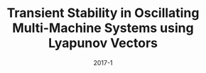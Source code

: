 ---
title: "Transient Stability in Oscillating Multi-Machine Systems using Lyapunov Vectors"
collection: publications
permalink: /publication/2017-1
date: 2017-1
venue: 'IEEE Transactions on Power Systems'
citation: 'Khan, Hadrien Bosetti and Sohail; '
paperurl: 'http://academicpages.github.io/files/paper2.pdf'
---